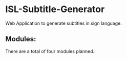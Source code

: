 # ISL-Subtitle-Generator
Web Application to generate subtitles in sign language.
## Modules:
There are a total of four modules planned.:
